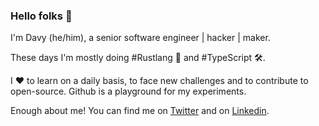 ### Hello folks 👋

I'm Davy (he/him), a senior software engineer | hacker | maker.

These days I'm mostly doing #Rustlang 🦀 and #TypeScript 🛠️.

I ❤️ to learn on a daily basis, to face new challenges and to contribute to open-source. Github is a playground for my experiments.

Enough about me! You can find me on [Twitter](https://twitter.com/davy_duperron) and on [Linkedin](https://www.linkedin.com/in/davyduperron/).
